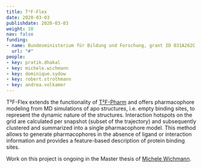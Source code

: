 ```yaml
---
title: T²F-Flex
date: 2020-03-03
publishdate: 2020-03-03
weight: 10
nav: false
funding:
- name: Bundesministerium für Bildung und Forschung, grant ID 031A262C
  url: "#"
people:
- key: pratik.dhakal
- key: michele.wichmann
- key: dominique.sydow
- key: robert.strothmann
- key: andrea.volkamer
---
```


T²F-Flex extends the functionality of [T²F-Pharm](/projects/t2f-pharm) and offers pharmacophore modeling from MD simulations of apo structures, i.e. empty binding sites, to represent the dynamic nature of the structures.
Interaction hotspots on the grid are calculated per snapshot (subset of the trajectory) and subsequently clustered and summarized into a single pharmacophore model. 
This method allows to generate pharmacophores in the absence of ligand
or interaction information and provides a feature-based description of protein binding sites.

Work on this project is ongoing in the Master thesis of [Michele Wichmann](/team/#michele.wichmann).